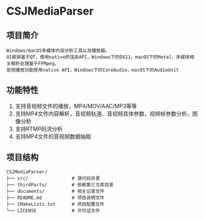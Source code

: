 # CSJMediaParser

## 项目简介
    Windows/macOS多媒体内容分析工具以及播放器。
    UI框架基于QT，使用native的渲染API，Windows下的DX11，macOS下的Metal，多媒体相关解析处理基于FFMpeg。
    音频播放功能使用native API，Windows下的CoreAudio，macOS下的AudioUnit

## 功能特性
1. 支持音视频文件的播放，MP4/MOV/AAC/MP3等等
2. 支持MP4文件内容解析，音视频轨道、音视频具体参数，视频帧参数分析，图像分析
3. 支持RTMP码流分析
4. 支持MP4文件的音视频数据抽取

## 项目结构
```
CSJMediaParser/
├── src/                # 源代码目录
├── thirdParts/         # 依赖第三方库目录
├── documents/          # 相关记录文件
├── README.md           # 项目说明文件
├── CMakeLists.txt      # 项目配置文件
└── LICENSE             # 许可证文件
```